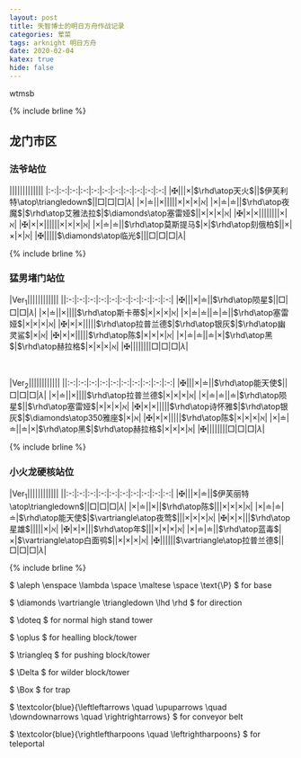 ```yaml
---
layout: post
title: 失智博士的明日方舟作战记录
categories: 荤菜
tags: arknight 明日方舟
date: 2020-02-04
katex: true
hide: false
---
```


wtmsb

{% include brline %}

## 龙门市区

### 法爷站位

|||||||||||||
|:-:|:-:|:-:|:-:|:-:|:-:|:-:|:-:|:-:|:-:|:-:|
|$\maltese$|||$\times$|$\rhd\atop天火$||$伊芙利特\atop\triangledown$||$\Box$|$\Box$|$\Box$|$\lambda$|
|$\times$|$\doteq$||$\times$|||||$\times$|$\times$|$\times$|$\aleph$|
|$\times$|$\doteq$|$\doteq$||$\rhd\atop夜魔$|$\rhd\atop艾雅法拉$|$\diamonds\atop塞雷娅$||$\times$|$\times$|$\times$|$\aleph$|
|$\maltese$|$\times$|$\times$||||||||$\times$|$\aleph$|
|$\maltese$|$\times$|$\times$||||||$\times$|$\times$|$\times$|$\aleph$|
|$\times$|$\doteq$|$\doteq$||$\rhd\atop莫斯提马$|$\times$|$\rhd\atop刻俄柏$||$\times$|$\times$|$\times$|$\aleph$|
|$\maltese$|||||$\diamonds\atop临光$|||$\Box$|$\Box$|$\Box$|$\lambda$|

{% include brline %}

### 猛男堵门站位

|$\mathrm{Ver_1}$||||||||||||
||:-:|:-:|:-:|:-:|:-:|:-:|:-:|:-:|:-:|:-:|
|$\maltese$|||$\times$|$\doteq$||$\rhd\atop陨星$||$\Box$|$\Box$|$\Box$|$\lambda$|
|$\times$|$\doteq$||$\times$||||$\rhd\atop斯卡蒂$|$\times$|$\times$|$\times$|$\aleph$|
|$\times$|$\doteq$|$\doteq$||$\doteq$|$\doteq$||$\rhd\atop塞雷娅$|$\times$|$\times$|$\times$|$\aleph$|
|$\maltese$|$\times$|$\times$|||||$\rhd\atop拉普兰德$|$\rhd\atop银灰$|$\rhd\atop幽灵鲨$|$\times$|$\aleph$|
|$\maltese$|$\times$|$\times$|||||$\rhd\atop陈$|$\times$|$\times$|$\times$|$\aleph$|
|$\times$|$\doteq$|$\doteq$||$\doteq$|$\times$|$\rhd\atop黑$|$\rhd\atop赫拉格$|$\times$|$\times$|$\times$|$\aleph$|
|$\maltese$||||||||$\Box$|$\Box$|$\Box$|$\lambda$|

<br />

|$\mathrm{Ver_2}$||||||||||||
||:-:|:-:|:-:|:-:|:-:|:-:|:-:|:-:|:-:|:-:|
|$\maltese$|||$\times$|$\doteq$||$\rhd\atop能天使$||$\Box$|$\Box$|$\Box$|$\lambda$|
|$\times$|$\doteq$||$\times$||||$\rhd\atop拉普兰德$|$\times$|$\times$|$\times$|$\aleph$|
|$\times$|$\doteq$|$\doteq$||$\doteq$|$\rhd\atop陨星$||$\rhd\atop塞雷娅$|$\times$|$\times$|$\times$|$\aleph$|
|$\maltese$|$\times$|$\times$|||||$\rhd\atop诗怀雅$|$\rhd\atop银灰$|$\diamonds\atop350雅座$|$\times$|$\aleph$|
|$\maltese$|$\times$|$\times$|||||$\rhd\atop陈$|$\times$|$\times$|$\times$|$\aleph$|
|$\times$|$\doteq$|$\doteq$||$\doteq$|$\times$|$\rhd\atop黑$|$\rhd\atop赫拉格$|$\times$|$\times$|$\times$|$\aleph$|
|$\maltese$||||||||$\Box$|$\Box$|$\Box$|$\lambda$|


{% include brline %}

### 小火龙硬核站位

|$\mathrm{Ver_1}$||||||||||||
||:-:|:-:|:-:|:-:|:-:|:-:|:-:|:-:|:-:|:-:|
|$\maltese$|||$\times$|$\doteq$||$伊芙丽特\atop\triangledown$||$\Box$|$\Box$|$\Box$|$\lambda$|
|$\times$|$\doteq$||$\times$||$\rhd\atop陈$|||$\times$|$\times$|$\times$|$\aleph$|
|$\times$|$\doteq$|$\doteq$|$\doteq$|$\rhd\atop能天使$|$\vartriangle\atop夜莺$|||$\times$|$\times$|$\times$|$\aleph$|
|$\maltese$|$\times$|$\times$|||$\rhd\atop星雄$|||||$\times$|$\aleph$|
|$\maltese$|$\times$|$\times$|||$\rhd\atop年$|||$\times$|$\times$|$\times$|$\aleph$|
|$\times$|$\doteq$|$\doteq$||$\rhd\atop蓝毒$|$\times$|$\vartriangle\atop白面鸮$||$\times$|$\times$|$\times$|$\aleph$|
|$\maltese$||||||$\vartriangle\atop拉普兰德$||$\Box$|$\Box$|$\Box$|$\lambda$|

{% include brline %}

$ \aleph \enspace \lambda  \space \maltese \space \text{\P} $ for base

$ \diamonds \vartriangle \triangledown \lhd \rhd $ for direction

$ \doteq $ for normal high stand tower

$ \oplus $ for healling block/tower

$ \triangleq $ for pushing block/tower

$ \Delta $ for wilder block/tower

$ \Box $ for trap

$ \textcolor{blue}{\leftleftarrows \quad \upuparrows \quad \downdownarrows \quad \rightrightarrows} $
for conveyor belt

$ \textcolor{blue}{\rightleftharpoons \quad \leftrightharpoons} $ for teleportal

